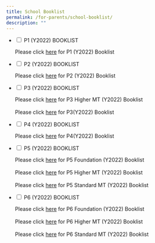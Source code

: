 ```yaml
---
title: School Booklist
permalink: /for-parents/school-booklist/
description: ""
---
```

<ul class="jekyllcodex_accordion">
  <li>
    <input type="checkbox" id="accordion1">
    <label for="accordion1">P1 (Y2022) BOOKLIST</label>
    <div>
      <p>Please click <a href="/files/2022%20PCPS%20P1.pdf" target="_blank" rel="noopener">here</a> for P1 (Y2022) Booklist</p>
    </div>
	</li>  
	  <li>
    <input type="checkbox" id="accordion2">
    <label for="accordion2">P2 (Y2022) BOOKLIST</label>
    <div>
      <p>Please click <a href="/files/2022%20PCPS%20P2.pdf" target="_blank" rel="noopener">here</a> for P2 (Y2022) Booklist</p>
    </div>
	</li>  
	  <li>
    <input type="checkbox" id="accordion3">
    <label for="accordion3">P3 (Y2022) BOOKLIST</label>
    <div>
      <p>Please click <a href="/files/2022%20PCPS%20P3%20HMT.pdf" target="_blank" rel="noopener">here</a> for  P3 Higher MT (Y2022) Booklist<br><br>Please click <a href="/files/2022%20PCPS%20P3.pdf" target="_blank" rel="noopener">here</a> for P3(Y2022) Booklist</p>
    </div>
	</li>  
	  <li>
    <input type="checkbox" id="accordion4">
    <label for="accordion4">P4 (Y2022) BOOKLIST</label>
    <div>
      <p>Please click <a href="/files/2022%20PCPS%20P4.pdf" target="_blank" rel="noopener">here</a> for P4(Y2022) Booklist</p>
    </div>
	</li>  
	<li>
    <input type="checkbox" id="accordion5">
    <label for="accordion5">P5 (Y2022) BOOKLIST</label>
    <div>
      <p>Please click <a href="/files/2022%20PCPS%20P5%20FDN%20revised.pdf" target="_blank" rel="noopener">here</a> for P5 Foundation (Y2022) Booklist<br><br>Please click <a href="/files/2022%20PCPS%20P5%20HMT.pdf" target="_blank" rel="noopener">here</a> for P5 Higher MT (Y2022) Booklist<br><br>Please click <a href="/files/2022%20PCPS%20P5%20STD%20MT.pdf" target="_blank" rel="noopener">here</a> for P5 Standard MT (Y2022) Booklist</p>
    </div>
	</li>
	<li>
    <input type="checkbox" id="accordion6">
    <label for="accordion6">P6 (Y2022) BOOKLIST</label>
    <div>
      <p>Please click <a href="/files/2022%20PCPS%20P6%20FDN.pdf" target="_blank" rel="noopener">here</a> for P6 Foundation (Y2022) Booklist<br><br>Please click <a href="/files/2022%20PCPS%20P6%20HMT.pdf" target="_blank" rel="noopener">here</a> for P6 Higher MT (Y2022) Booklist<br><br>Please click <a href="/files/2022%20PCPS%20P6%20STD%20MT.pdf" target="_blank" rel="noopener">here</a> for P6 Standard MT (Y2022) Booklist</p>
    </div>
	</li>
</ul>